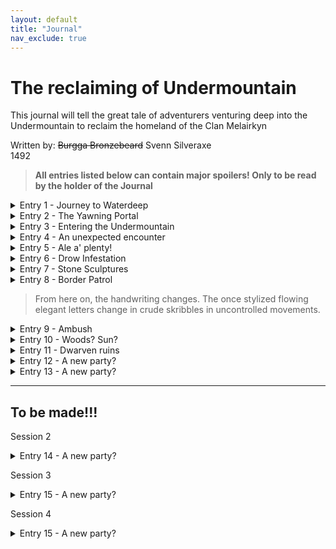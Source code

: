 ```yaml
---
layout: default
title: "Journal"
nav_exclude: true
---
```


# The reclaiming of Undermountain

This journal will tell the great tale of adventurers venturing deep into the Undermountain to reclaim the homeland of the Clan Melairkyn

Written by: ~~Burgga Bronzebeard~~  Svenn Silveraxe  
1492

> **All entries listed below can contain major spoilers! Only to be read by the holder of the Journal**

<details>
  <summary>Entry 1 - Journey to Waterdeep</summary>
  <h2></h2>
  <p> We meet a caravan of merchants who sell dubious, exotic wares. </p>
  <p> All these expensive wares are too much for us, we just want to continue one. </p>
  <p> Couple of miles onward we find a hurt merchant who cries out for help. He seems to be lightly injured, but fine otherwise. He tells us that he has been robbed by a bunch of bandits and needs our help to get his stuff back, promising to pay us in return. We decide to help him out. He lead us to a bandits hideout, where the bandits were lying in wait for us, because that crooked, "merchant“ was part of them! </p>
  <p> They didn't stand a chance against the mighty heroes of Mitrhall Hall. </p>
  <p> Here is to hoping the rest of the journey is uneventful. </p>
</details>

<details>
  <summary>Entry 2 - The Yawning Portal</summary>
  <h2></h2>
  <p> We arrived at the Yawning Portal. </p>
  <p> It was even more impressive then they told us. So many beers, wines, ciders, liquors, etc. I could hardly choose something to order! Not to mention all the delicious food. </p>
  <p> While we were sitting at one of the tables a man approached us. He thought he could ask us for a favour. Since we were going to Undermountain, he wanted us to look for an Alabaster Throne. If we found it, he could reward us handsomely. We accepted. He bought us some more beers and who were we to decline a good cold brew? </p>
</details>

<details>
  <summary>Entry 3 - Entering the Undermountain</summary>
  <p> We entered the Undermountain through the giant hole in the inn. The winch ride took ages. </p>
  <p> Once we arrived down in the first level of the dungeon, an eerie feeling came over me. It felt like we weren't the only ones who are in this place.</p>
  <p> We have this feeling we are being watched. In the small hallways, we find several monsters which have been slain. We do encounter some monsters, especially some hobgoblins. </p>
</details>

<details>
  <summary>Entry 4 - An unexpected encounter</summary>
  <p> After entering the 2nd level, we enter a big room with several draped walls. Several wooden stands are manned by goblins. Upon entering what I can only call a Goblin Bazar, the Goblins panick. They immediately pack up their things. </p>
  <p> A Hobgoblin approaches, he asks us what our business is in this place. We explain we don't want any trouble and are just look for the Temple of Clangeddin Silverbeard. He tells us not to cause any troubles. </p>
  <p> They seem to be selling some rations and crudely made equipment and tools. </p>
  <p> Even for the worst of wares they ask absurd prices. They are probably trying to scam us. </p>
</details>

<details>
  <summary>Entry 5 - Ale a' plenty!</summary>
  <p> Still on the 2nd level, we find a long hallway full with traps. Olaff Sigurdson, our scout ventured in the hallway first. He triggers some traps, but clumsy as he is, gets trapped in one of them. </p>
  <p> At the end of the hallway, we find a secret door, which wasn't closed properly. Maybe someone was here? </p>
  <p> In the room a huge amount of barrels with beer are stacked on top of each other. Of course we try some. It seems to be the long forgotten ale of the dwarves! We are on the correct path. </p>
  <p> Each of use fills up his/her waterskin to savour this nectar of the gods even longer. </p>
</details>

<details>
  <summary>Entry 6 - Drow Infestation</summary>
  <p> We travel through to the 3rd level. We start to discover more spiderwebs. Eventually we arrive in a throne room, riddled with Spider Webs. Giant spiders try to ambush us, but are quickly outmatched. Strewn acros this place are several Drow corpses. We arrive in what seems to be a drow village. Most of the houses are empty and the town inhabitants seem to be brutally murdered. </p>
  <p> In our travels we find several dirt mounds. Interstingly, plants have started to grow from these mounds. Although pale it seems someone has planted some magically infused flowers around here. Did someone come here to plant these? </p>
</details>

<details>
  <summary>Entry 7 - Stone Sculptures</summary>
  <p> Still on the 3rd level, we stumble upon a giant room filled with Stone Sculptures. It seems they aren't quite finished yet. The doors were engraved with images of dwarves. Luckily we could easily open them all. </p>
</details>

<details>
  <summary>Entry 8 - Border Patrol</summary>
  <p> During our search to reach the 4th level, we encounter a Hobgoblin warchief. We are stopped by a patrol of hobgoblins which say we have to register to enter the warchiefs domain. </p>
  <p> We don't want to cause any trouble and comply. It takes forever and seems like such a giant waste of time. They note down everything, our names, occupations, cause of business. They even take a sketch! </p>
  <p> While I was waiting, I was able to look at other entries in their books. It seems several adventurers have registered in the past days. </p>
  <p> One sketch specifically catches my eyes. It appears to be an Eladrin Elf dressed in dark leather gear, wielding heavy crossbow. He had long flowing hair. He seemed to be a ranger, or a rogue? Something like that. </p>
</details>

> From here on, the handwriting changes. The once stylized flowing elegant letters change in crude skribbles in uncontrolled movements.

<details>
  <summary>Entry 9 - Ambush</summary>
  <p> WE WERE AMBUSHED BY DROW. </p>
  <p> A half-drow saved us?? This has got to be a set-up! </p>
  <p> Half-drow seems good. He has his motives. Better not to make him angry. </p>
  <p> I will continue on this mission! May you find piece in the afterlife. </p>
  <ul>
  <li> Hafle Battlehammer </li>
  <li> Burgga Bronzebeard </li>
  <li> Agag Dotidotr </li>
  <li> Olaff Sigurdson </li>
  </ul>
  <p>You will not be forgotten. </p>
</details>

<details>
  <summary>Entry 10 - Woods? Sun?</summary>
  <p> Feels like we are in a dome. There is sunlight, trees, a flowing river. Only thing missing is wind. </p>
  <p> Ents drag bodies to a stone(?) tree. We check it out. Two bodies: an eladrin (from the sketch?) and a drow. Were they companions? </p>
  <p> We enter the stone tree. Meet a druid called Willow. </p>
  <p> Willow is dissapointed because other adventurers attacked her dragon(?). Rumours of dwarven ruins in the next level. </p>
</details>

<details>
  <summary>Entry 11 - Dwarven ruins</summary>
  <p> Proceed to the dwarven ruins as described by Willow </p>
  <p> Find a library, not much to learn for now. </p>
  <p> Lots of noise from a room. We go to investigate. Another party! </p>
  <p> Strange cohesions. Seems there are trust issues here. They are the ones who lost the companions whose bodies were dragged to Willow? </p>
  <p> They want to give them an appropriate goodbye. We tell them to be respectful and they should be good. </p>
  <p> Lots of doubt. No clear guidance. They eventually decide not to risk it. </p>
  <p> Met a new party: </p>
  <ul>
  <li> Faye </li>
  <li> Sargon </li>
  <li> Alvynn </li>
  </ul>
</details>

<details>
  <summary>Entry 12 - A new party?</summary>
  <p> Seems to be an interesting group dynamic. </p>
  <p> Do they even trust each other?? </p>
  <p> As long as they can help me look for the temple or Halaster himself I can use the assisstance! </p>
</details>

<details>
  <summary>Entry 13 - A new party?</summary>
  <p> Seems to be an interesting group dynamic. </p>
  <p> Do they even trust each other?? </p>
  <p> As long as they can help me look for the temple or Halaster himself I can use the assisstance! </p>
</details>

---
To be made!!!
---

Session 2
<details>
  <summary>Entry 14 - A new party?</summary>
  <p> Seems to be an interesting group dynamic. </p>
  <p> Do they even trust each other?? </p>
  <p> As long as they can help me look for the temple or Halaster himself I can use the assisstance! </p>
</details>

Session 3
<details>
  <summary>Entry 15 - A new party?</summary>
  <p> Seems to be an interesting group dynamic. </p>
  <p> Do they even trust each other?? </p>
  <p> As long as they can help me look for the temple or Halaster himself I can use the assisstance! </p>
</details>

Session 4
<details>
  <summary>Entry 15 - A new party?</summary>
  <p> Seems to be an interesting group dynamic. </p>
  <p> Do they even trust each other?? </p>
  <p> As long as they can help me look for the temple or Halaster himself I can use the assisstance! </p>
</details>
